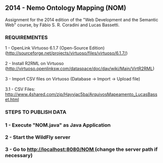 <h2> 2014 - Nemo Ontology Mapping (NOM) </h2>

Assignment for the 2014 edition of the "Web Development and the Semantic Web" course, by Fábio S. R. Coradini and Lucas Bassetti.

<h3> REQUIREMENTES </h3>

 1 - OpenLink Virtuoso 6.1.7 (Open-Source Edition) (http://sourceforge.net/projects/virtuoso/files/virtuoso/6.1.7/)
 <br></br>
 2 - Install R2RML on Virtuoso (http://virtuoso.openlinksw.com/dataspace/doc/dav/wiki/Main/VirtR2RML)
 <br></br>
 3 - Import CSV files on Virtuoso (Database -> Import -> Upload file)
 <br></br>
  3.1 - CSV Files: http://www.4shared.com/zip/Hayvjac5ba/ArquivosMapeamento_LucasBasset.html

<h3> STEPS TO PUBLISH DATA <h3>

 1 - Execute "NOM.java" as Java Application
 <br></br>
 2 - Start the WildFly server
 <br></br>
 3 - Go to <a href="http://localhost:8080/NOM"> http://localhost:8080/NOM </a> (change the server path if necessary)
